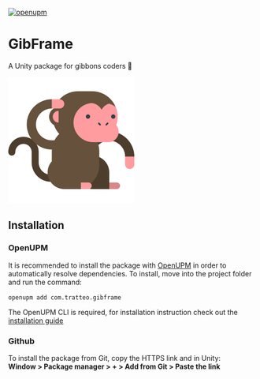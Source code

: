 [![openupm](https://img.shields.io/npm/v/com.tratteo.gibframe?label=openupm&registry_uri=https://package.openupm.com)](https://openupm.com/packages/com.tratteo.gibframe/)
# GibFrame
A Unity package for gibbons coders  🐒
<p align="left">
  <img src="https://raw.githubusercontent.com/tratteo/GibFrame/main/logo.png" width=256>
</p>  

## Installation
### OpenUPM
It is recommended to install the package with [OpenUPM](https://openupm.com/) in order to automatically resolve dependencies.
To install, move into the project folder and run the command:
```shell
openupm add com.tratteo.gibframe
```
The OpenUPM CLI is required, for installation instruction check out the [installation guide](https://github.com/openupm/openupm-cli#installation)
### Github
To install the package from Git, copy the HTTPS link and in Unity:    
**Window > Package manager > + > Add from Git > Paste the link**
